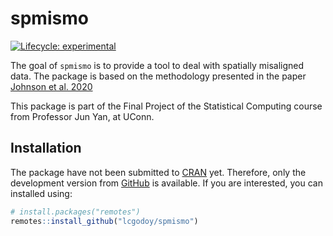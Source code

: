 
<!-- README.md is generated from README.Rmd. Please edit that file -->

# spmismo

<!-- badges: start -->

[![Lifecycle:
experimental](https://img.shields.io/badge/lifecycle-experimental-orange.svg)](https://www.tidyverse.org/lifecycle/#experimental)
<!-- badges: end -->

The goal of `spmismo` is to provide a tool to deal with spatially
misaligned data. The package is based on the methodology presented in
the paper [Johnson et
al. 2020](https://ij-healthgeographics.biomedcentral.com/articles/10.1186/s12942-020-00200-w)

This package is part of the Final Project of the Statistical Computing
course from Professor Jun Yan, at UConn.

## Installation

The package have not been submitted to
[CRAN](https://CRAN.R-project.org) yet. Therefore, only the development
version from [GitHub](https://github.com/) is available. If you are
interested, you can installed using:

``` r
# install.packages("remotes")
remotes::install_github("lcgodoy/spmismo")
```
